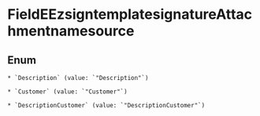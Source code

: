 
# FieldEEzsigntemplatesignatureAttachmentnamesource

## Enum


    * `Description` (value: `"Description"`)

    * `Customer` (value: `"Customer"`)

    * `DescriptionCustomer` (value: `"DescriptionCustomer"`)



